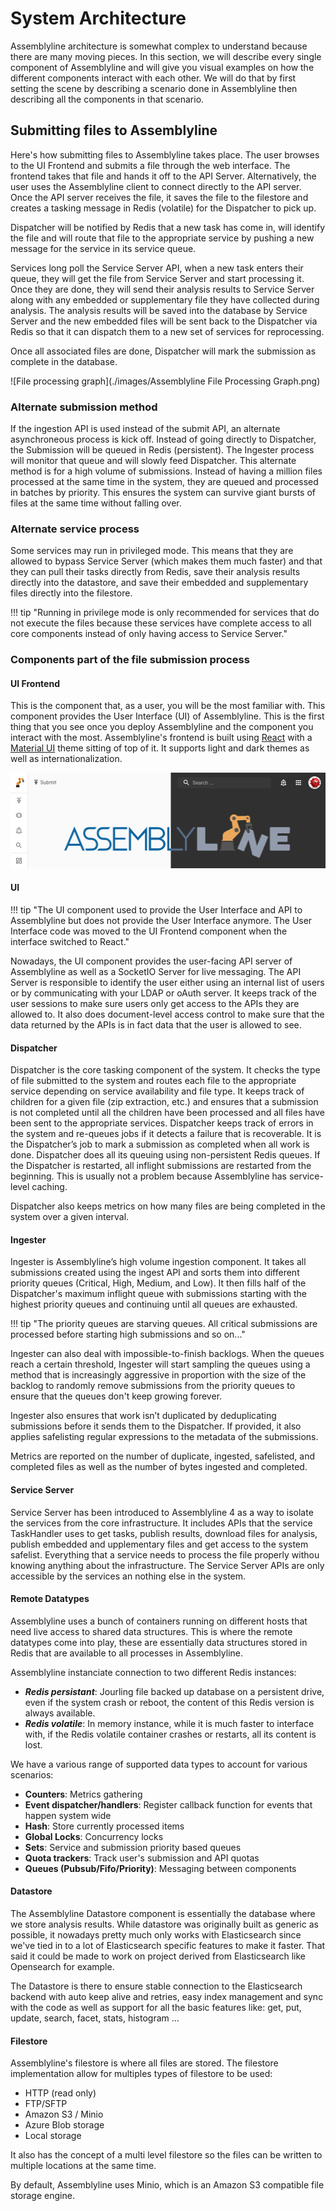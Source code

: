 # System Architecture

Assemblyline architecture is somewhat complex to understand because there are many moving pieces. In this section, we will describe every single component of Assemblyline and will give you visual examples on how the different components interact with each other. We will do that by first setting the scene by describing a scenario done in Assemblyline then describing all the components in that scenario.

## Submitting files to Assemblyline

Here's how submitting files to Assemblyline takes place. The user browses to the UI Frontend and submits a file through the web interface. The frontend takes that file and hands it off to the API Server. Alternatively, the user uses the Assemblyline client to connect directly to the API server. Once the API server receives the file, it saves the file to the filestore and creates a tasking message in Redis (volatile) for the Dispatcher to pick up.

Dispatcher will be notified by Redis that a new task has come in, will identify the file and will route that file to the appropriate service by pushing a new message for the service in its service queue.

Services long poll the Service Server API, when a new task enters their queue, they will get the file from Service Server and start processing it. Once they are done, they will send their analysis results to Service Server along with any embedded or supplementary file they have collected during analysis. The analysis results will be saved into the database by Service Server and the new embedded files will be sent back to the Dispatcher via Redis so that it can dispatch them to a new set of services for reprocessing.

Once all associated files are done, Dispatcher will mark the submission as complete in the database.

![File processing graph](./images/Assemblyline File Processing Graph.png)

### Alternate submission method

If the ingestion API is used instead of the submit API, an alternate asynchroneous process is kick off. Instead of going directly to Dispatcher, the Submission will be queued in Redis (persistent). The Ingester process will monitor that queue and will slowly feed Dispatcher. This alternate method is for a high volume of submissions. Instead of having a million files processed at the same time in the system, they are queued and processed in batches by priority. This ensures the system can survive giant bursts of files at the same time without falling over.

### Alternate service process

Some services may run in privileged mode. This means that they are allowed to bypass Service Server (which makes them much faster) and that they can pull their tasks directly from Redis, save their analysis results directly into the datastore, and save their embedded and supplementary files directly into the filestore.

!!! tip "Running in privilege mode is only recommended for services that do not execute the files because these services have complete access to all core components instead of only having access to Service Server."

### Components part of the file submission process

#### UI Frontend

This is the component that, as a user, you will be the most familiar with. This component provides the User Interface (UI) of Assemblyline. This is the first thing that you see once you deploy Assemblyline and the component you interact with the most. Assemblyline's frontend is built using [React](https://reactjs.org/) with a [Material UI](https://v4.mui.com/getting-started/installation/) theme sitting of top of it. It supports light and dark themes as well as internationalization.

![Frontend](./images/frontend.png)

#### UI

!!! tip "The UI component used to provide the User Interface and API to Assemblyline but does not provide the User Interface anymore. The User Interface code was moved to the UI Frontend component when the interface switched to React."

Nowadays, the UI component provides the user-facing API server of Assemblyline as well as a SocketIO Server for live messaging. The API Server is responsible to identify the user either using an internal list of users or by communicating with your LDAP or oAuth server. It keeps track of the user sessions to make sure users only get access to the APIs they are allowed to. It also does document-level access control to make sure that the data returned by the APIs is in fact data that the user is allowed to see.

#### Dispatcher

Dispatcher is the core tasking component of the system. It checks the type of file submitted to the system and routes each file to the appropriate service depending on service availability and file type. It keeps track of children for a given file (zip extraction, etc.) and ensures that a submission is not completed until all the children have been processed and all files have been sent to the appropriate services. Dispatcher keeps track of errors in the system and re-queues jobs if it detects a failure that is recoverable. It is the Dispatcher’s job to mark a submission as completed when all work is done. Dispatcher does all its queuing using non-persistent Redis queues. If the Dispatcher is restarted, all inflight submissions are restarted from the beginning. This is usually not a problem because Assemblyline has service-level caching.

Dispatcher also keeps metrics on how many files are being completed in the system over a given interval.

#### Ingester

Ingester is Assemblyline’s high volume ingestion component. It takes all submissions created using the
ingest API and sorts them into different priority queues (Critical, High, Medium, and Low). It then fills half of the Dispatcher's maximum inflight queue with submissions starting with the highest priority queues and continuing until all queues are exhausted.

!!! tip "The priority queues are starving queues. All critical submissions are processed before starting high submissions and so on..."

Ingester can also deal with impossible-to-finish backlogs. When the queues reach a certain threshold,
Ingester will start sampling the queues using a method that is increasingly aggressive in proportion with the size of the backlog to randomly remove submissions from the priority queues to ensure that the queues don't keep growing forever.

Ingester also ensures that work isn’t duplicated by deduplicating submissions before it sends them to the
Dispatcher. If provided, it also applies safelisting regular expressions to the metadata of the submissions.

Metrics are reported on the number of duplicate, ingested, safelisted, and completed files as well as the
number of bytes ingested and completed.

#### Service Server

Service Server has been introduced to Assemblyline 4 as a way to isolate the services from the core infrastructure. It includes APIs that the service TaskHandler uses to get tasks, publish results, download files for analysis, publish embedded and upplementary files and get access to the system safelist. Everything that a service needs to process the file properly withou knowing anything about the infrastructure. The Service Server APIs are only accessible by the services an nothing else in the system.

#### Remote Datatypes

Assemblyline uses a bunch of containers running on different hosts that need live access to shared data structures. This is where the remote datatypes come into play, these are essentially data structures stored in Redis that are available to all processes in Assemblyline.

Assemblyline instanciate connection to two different Redis instances:

* ***Redis persistant***: Jourling file backed up database on a persistent drive, even if the system crash or reboot, the content of this Redis version is always available.
* ***Redis volatile***: In memory instance, while it is much faster to interface with, if the Redis volatile container crashes or restarts, all its content is lost.

We have a various range of supported data types to account for various scenarios:

* **Counters**: Metrics gathering
* **Event dispatcher/handlers**: Register callback function for events that happen system wide
* **Hash**: Store currently processed items
* **Global Locks**: Concurrency locks
* **Sets**: Service and submission priority based queues
* **Quota trackers**: Track user's submission and API quotas
* **Queues (Pubsub/Fifo/Priority)**: Messaging between components

#### Datastore

The Assemblyline Datastore component is essentially the database where we store analysis results. While datastore was originally built as generic as possible, it nowadays pretty much only works with Elasticsearch since we've tied in to a lot of Elasticsearch specific features to make it faster. That said it could be made to work on project derived from Elasticsearch like Opensearch for example.

The Datastore is there to ensure stable connection to the Elasticsearch backend with auto keep alive and retries, easy index management and sync with the code as well as support for all the basic features like: get, put, update, search, facet, stats, histogram ...

#### Filestore

Assemblyline's filestore is where all files are stored. The filestore implementation allow for multiples types of filestore to be used:

* HTTP (read only)
* FTP/SFTP
* Amazon S3 / Minio
* Azure Blob storage
* Local storage

It also has the concept of a multi level filestore so the files can be written to multiple locations at the same time.

By default, Assemblyline uses Minio, which is an Amazon S3 compatible file storage engine.

<!--
## Exerpt from Assemblyline 3 user manual


EXPIRY / EXPIRY WORKERS
Expiry takes care of data deletion by cleaning up every piece of information that has reached its Time To Live
2
(TTL). Every single piece of information in Assemblyline is tagged with an __expiry_ts__ field, which dictates
the time at which this information will disappear from the system. Expiry uses SOLR indexing and searches for
expired data. It then queues the items of data for the expiry workers to delete from the system
As part of system optimization, one of the data buckets (emptyresult) does not use search to expire the data.
Instead, we use journal files and avoid having to index a large amount of data that we only use for caching. This
is explained in more detail later in the data layout section.
Data is expired from the system because Assemblyline is not designed to be a Knowledge Base. Default TTL for
the data is 15 days.
JOURNALIST
Journalist is an expiry system optimization, it takes care of writing journal files for emptyresult items. It reads
those items from Redis queues and writes them to time stamped files for expiry to process later.
ALERTER
Alerter is the component responsible for generating alerts. It receives a notification from Ingester for all
submissions where an alert was requested and the submission’s score reaches the system’s alert threshold.
When creating an alert, alerter gathers the features (Tags) the system has extracted for the submission and
generates an alert based on the mix of these features and the metadata that was part of the original
submission.
Even though submissions are deduped at the Ingester level, Ingester keeps track of these duplicates and,
in the case of an alert, sends a notification for each duplicate to alerter. Alerter then creates one individual
alert for every file ingested. This way, if one file was seen a 100 times we will have a 100 alerts and the
associated metadata for each individual alert. The data can then be used to create a threat profile and more
easily mitigate the problem.
ALERT ACTIONS
Alert actions is used to make sure two actions taken on a specific alert happen one after the other and not at
the same time. All API calls or workflow actions to labels, priority, ownership, or status of an alert are placed in
a Redis queue and dispatched to an internal alert action instance using a deterministic feature of the alert. This
ensures the actions are processed sequentially but are still distributed to multiple processes for speed. Alert
actions also report metrics on the number of alerts created.

WORKFLOW FILTERS
On the alert page of the system, analysts can build and save search queries that can then be used for labelling,
changing the priority, or changing the status of an alert. Workflow filter runs those queries on newly inserted
alerts and sends messages to alert actions to apply the action described to all alerts matching the query.
SYSTEM METRICS
System metrics is in charge of gathering CPU, memory, load, network and many other metrics and shipping
those directly to the ElasticSearch database on the Logger server. It also gathers Riak and SOLR specific metrics.
This component is only installed when a Logger server is defined in the seed.
METRICSD
The Metricsd component aggregates Assemblyline specific counters reported by Ingester, dispatcher,
alerter, and hostagent over one minute intervals and stores these aggregated counters in the ElasticSearch
database on the Logger server. This component is only installed when a Logger server is defined in the seed.
CONTROLLER
Controller is an extremely lightweight component that runs on the workers. Controller’s only responsibility is to
start, stop, and restart the hostagent component. This functionality is used by the host management page so
we can restart the hostagent in batch without having to log in to the individual boxes.
HOSTAGENT
Hostagent is the component responsible for reading the worker’s profile from the datastore and loading the
number of services and VMs as described in that profile. It keeps track of each service and VM that it launches
and makes sure that they stay alive. It is also responsible for providing heartbeats to the system to let the UI
and the dispatcher know that the different services are alive and are ready to receive tasks. When the
hostagent tries to instantiate a VM, it will make sure that it actually has the VM disks on the worker host and
download them if they are missing.
Hostagents report metrics on the effectiveness of the service caching.
QUOTASNIPER
QuotaSniper is the component that makes sure that the different quotas and sessions for each user expire at
the right time.
Assemblyline is made of many different components with each have a different purpos -->
